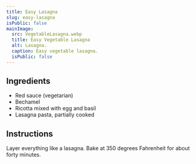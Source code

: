 ```yaml
---
title: Easy Lasagna
slug: easy-lasagna
isPublic: false
mainImage:
  src: VegetableLasagna.webp
  title: Easy Vegetable Lasagna
  alt: Lasagna.
  caption: Easy vegetable lasagna.
  isPublic: false
---
```


## Ingredients
- Red sauce (vegetarian)
- Bechamel
- Ricotta mixed with egg and basil
- Lasagna pasta, partially cooked

## Instructions
Layer everything like a lasagna. 
Bake at 350 degrees Fahrenheit for about forty minutes.